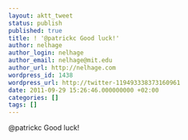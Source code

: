 ```yaml
---
layout: aktt_tweet
status: publish
published: true
title: ! '@patrickc Good luck!'
author: nelhage
author_login: nelhage
author_email: nelhage@mit.edu
author_url: http://nelhage.com
wordpress_id: 1438
wordpress_url: http://twitter-119493338373160961
date: 2011-09-29 15:26:46.000000000 +02:00
categories: []
tags: []
---
```

@patrickc Good luck!
